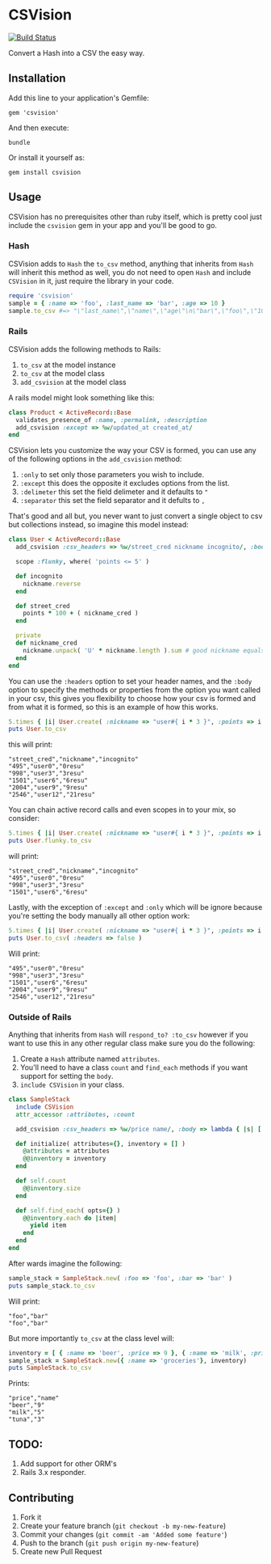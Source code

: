 # CSVision

[![Build Status](https://secure.travis-ci.org/cloverinteractive/csvision.png?branch=master)](http://travis-ci.org/cloverinteractive/csvision)

Convert a Hash into a CSV the easy way.

## Installation

Add this line to your application's Gemfile:

`gem 'csvision'`

And then execute:

`bundle`

Or install it yourself as:

`gem install csvision`

## Usage

CSVision has no prerequisites other than ruby itself, which is pretty cool just include the `csvision` gem in your app and you'll be good to go.

### Hash

CSVision adds to `Hash` the `to_csv` method, anything that inherits from `Hash` will inherit this method as well, you do not need to open `Hash` and include `CSVision` in it, just require the library in your code.

```ruby
require 'csvision'
sample = { :name => 'foo', :last_name => 'bar', :age => 10 }
sample.to_csv #=> "\"last_name\",\"name\",\"age\"\n\"bar\",\"foo\",\"10\""
```
### Rails

CSVision adds the following methods to Rails:

1. `to_csv` at the model instance
2. `to_csv` at the model class
3. `add_csvision` at the model class

A rails model might look something like this:

```ruby
class Product < ActiveRecord::Base
  validates_presence_of :name, :permalink, :description
  add_csvision :except => %w/updated_at created_at/
end
```

CSVision lets you customize the way your CSV is formed, you can use any of the following options in the `add_csvision` method:

1. `:only` to set only those parameters you wish to include.
2. `:except` this does the opposite it excludes options from the list.
3. `:delimeter` this set the field delimeter and it defaults to `"`
4. `:separator` this set the field separator and it defults to `,`

That's good and all but, you never want to just convert a single object to csv but collections instead, so imagine this model instead:

```ruby
class User < ActiveRecord::Base
  add_csvision :csv_headers => %w/street_cred nickname incognito/, :body => lambda { |u| [ u.street_cred, u.nickname, u.incognito ] }

  scope :flunky, where( 'points <= 5' )

  def incognito
    nickname.reverse
  end

  def street_cred
    points * 100 + ( nickname_cred )
  end

  private
  def nickname_cred
    nickname.unpack( 'U' * nickname.length ).sum # good nickname equals more street cred
  end
end
```

You can use the `:headers` option to set your header names, and the `:body` option to specify the methods or properties from the option you want
called in your csv, this gives you flexibility to choose how your csv is formed and from what it is formed, so this is an example of how this works.

```ruby
5.times { |i| User.create( :nickname => "user#{ i * 3 }", :points => i * 5 ) }
puts User.to_csv
```

this will print:

```
"street_cred","nickname","incognito"
"495","user0","0resu"
"998","user3","3resu"
"1501","user6","6resu"
"2004","user9","9resu"
"2546","user12","21resu"
```

You can chain active record calls and even scopes in to your mix, so consider:

```ruby
5.times { |i| User.create( :nickname => "user#{ i * 3 }", :points => i *5 ) }
puts User.flunky.to_csv
```
will print:

```
"street_cred","nickname","incognito"
"495","user0","0resu"
"998","user3","3resu"
"1501","user6","6resu"
```

Lastly, with the exception of `:except` and `:only` which will be ignore because you're setting the body manually all other option work:

```ruby
5.times { |i| User.create( :nickname => "user#{ i * 3 }", :points => i *5 ) }
puts User.to_csv( :headers => false )
```

Will print:

```
"495","user0","0resu"
"998","user3","3resu"
"1501","user6","6resu"
"2004","user9","9resu"
"2546","user12","21resu"
```

### Outside of Rails

Anything that inherits from `Hash` will `respond_to? :to_csv` however if you want to use this in any other regular class make sure you do the following:

1. Create a `Hash` attribute named `attributes`.
2. You'll need to have a class `count` and `find_each` methods if you want support for setting the `body`.
3. `include CSVision` in your class.

```ruby
class SampleStack
  include CSVision
  attr_accessor :attributes, :count

  add_csvision :csv_headers => %w/price name/, :body => lambda { |s| [ s[:name], s[:price] ] }

  def initialize( attributes={}, inventory = [] )
    @attributes = attributes
    @@inventory = inventory
  end

  def self.count
    @@inventory.size
  end

  def self.find_each( opts={} )
    @@inventory.each do |item|
      yield item
    end
  end
end
```

After wards imagine the following:

```ruby
sample_stack = SampleStack.new( :foo => 'foo', :bar => 'bar' )
puts sample_stack.to_csv
```

Will print:

```
"foo","bar"
"foo","bar"
```

But more importantly `to_csv` at the class level will:

```ruby
inventory = [ { :name => 'beer', :price => 9 }, { :name => 'milk', :price => 5 }, { :name => 'tuna', :price => 3 } ]
sample_stack = SampleStack.new({ :name => 'groceries'}, inventory)
puts SampleStack.to_csv
```

Prints:

```
"price","name"
"beer","9"
"milk","5"
"tuna","3"
```

## TODO:

1. Add support for other ORM's
2. Rails 3.x responder.


## Contributing

1. Fork it
2. Create your feature branch (`git checkout -b my-new-feature`)
3. Commit your changes (`git commit -am 'Added some feature'`)
4. Push to the branch (`git push origin my-new-feature`)
5. Create new Pull Request
